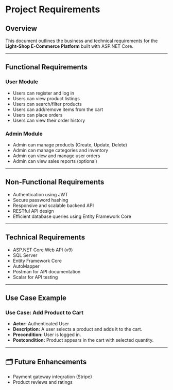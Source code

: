 # Project Requirements

## Overview
This document outlines the business and technical requirements for the **Light-Shop E-Commerce Platform** built with ASP.NET Core.

---

## Functional Requirements

### User Module
- Users can register and log in
- Users can view product listings
- Users can search/filter products
- Users can add/remove items from the cart
- Users can place orders
- Users can view their order history

### Admin Module
- Admin can manage products (Create, Update, Delete)
- Admin can manage categories and inventory
- Admin can view and manage user orders
- Admin can view sales reports (optional)

---

## Non-Functional Requirements
- Authentication using JWT
- Secure password hashing
- Responsive and scalable backend API
- RESTful API design
- Efficient database queries using Entity Framework Core

---

## Technical Requirements
- ASP.NET Core Web API (v9)
- SQL Server
- Entity Framework Core
- AutoMapper
- Postman for API documentation
- Scalar for API testing

---

## Use Case Example

### Use Case: Add Product to Cart
- **Actor:** Authenticated User
- **Description:** A user selects a product and adds it to the cart.
- **Precondition:** User is logged in.
- **Postcondition:** Product appears in the cart with selected quantity.

---

## 🗂️ Future Enhancements
- Payment gateway integration (Stripe)
- Product reviews and ratings

